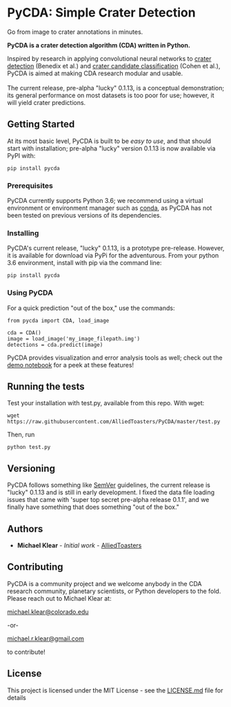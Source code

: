 # PyCDA: Simple Crater Detection
Go from image to crater annotations in minutes.

<b>PyCDA is a crater detection algorithm (CDA) written in Python.</b><br>

Inspired by research in applying convolutional neural networks to <a href='https://www.hou.usra.edu/meetings/lpsc2018/pdf/2202.pdf'>crater detection</a> (Benedix et al.) and <a href='https://arxiv.org/pdf/1601.00978.pdf'>crater candidate classification</a> (Cohen et al.), PyCDA is aimed at making CDA research modular and usable.<br><br>
The current release, pre-alpha "lucky" 0.1.13, is a conceptual demonstration; its general performance on most datasets is too poor for use; however, it will yield crater predictions.

## Getting Started

At its most basic level, PyCDA is built to be <I>easy to use</I>, and that should start with installation; pre-alpha "lucky" version 0.1.13 is now available via PyPI with:

```
pip install pycda
```

### Prerequisites

PyCDA currently supports Python 3.6; we recommend using a virtual environment or environment manager such as <a href='https://conda.io/docs/user-guide/install/index.html#regular-installation'>conda</a>, as PyCDA has not been tested on previous versions of its dependencies.

### Installing

PyCDA's current release, "lucky" 0.1.13, is a prototype pre-release. However, it is available for download via PyPi for the adventurous.
From your python 3.6 environment, install with pip via the command line:

```
pip install pycda
```

### Using PyCDA

For a quick prediction "out of the box," use the commands:

```
from pycda import CDA, load_image

cda = CDA()
image = load_image('my_image_filepath.img')
detections = cda.predict(image)
```

PyCDA provides visualization and error analysis tools as well; check out the <a href='https://github.com/AlliedToasters/PyCDA/blob/master/demo.ipynb'>demo notebook</a> for a peek at these features!

## Running the tests

Test your installation with test.py, available from this repo. With wget:

```
wget https://raw.githubusercontent.com/AlliedToasters/PyCDA/master/test.py
```

Then, run

```
python test.py
```


## Versioning

PyCDA follows something like [SemVer](http://semver.org/) guidelines, the current release is "lucky" 0.1.13 and is still in early development. I fixed the data file loading issues that came with 'super top secret pre-alpha release 0.1.1', and we finally have something that does something "out of the box."

## Authors

* **Michael Klear** - *Initial work* - [AlliedToasters](https://github.com/AlliedToasters)

## Contributing

PyCDA is a community project and we welcome anybody in the CDA research community, planetary scientists, or Python developers to the fold. Please reach out to Michael Klear at:<br>

michael.klear@colorado.edu<br>

-or-<br>

michael.r.klear@gmail.com<br>

to contribute!


## License

This project is licensed under the MIT License - see the [LICENSE.md](LICENSE.md) file for details

